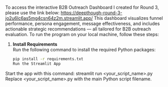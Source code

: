 To access the interactive B2B Outreach Dashboard I created for Round 3, please use the link below:
https://deepthough-round-3-jo2u6lc6as5mg4csn64z2m.streamlit.app/
This dashboard visualizes funnel performance, persona engagement, message effectiveness, and includes actionable strategic recommendations — all tailored for B2B outreach evaluation.
To run the program on your local machine, follow these steps:

1. **Install Requirements**  
   Run the following command to install the required Python packages:
   ```bash
   pip install -r requirements.txt
   Run the Streamlit App
Start the app with this command:
streamlit run <your_script_name>.py
Replace <your_script_name>.py with the main Python script filename.
